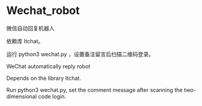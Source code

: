 # Wechat_robot

微信自动回复机器人

依赖库 Itchat。

运行 python3 wechat.py ，设置备注留言后扫描二维码登录。



WeChat automatically reply robot

Depends on the library Itchat.

Run python3 wechat.py, set the comment message after scanning the two-dimensional code login.
